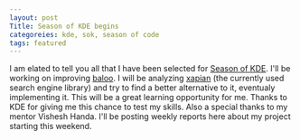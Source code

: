 ```yaml
---
layout: post
Title: Season of KDE begins
categoreies: kde, sok, season of code
tags: featured
---
```

I am elated to tell you all that I have been selected for [Season of KDE](http://season.kde.org). I'll be working on improving [baloo](https://community.kde.org/Baloo). I will be analyzing [xapian](http://xapian.org/) (the currently used search engine library) and try to find a better alternative to it, eventualy implementing it. This will be a great learning opportunity for me. Thanks to KDE for giving me this chance to test my skills. Also a special thanks to my mentor Vishesh Handa. I'll be posting weekly reports here about my project starting this weekend.
